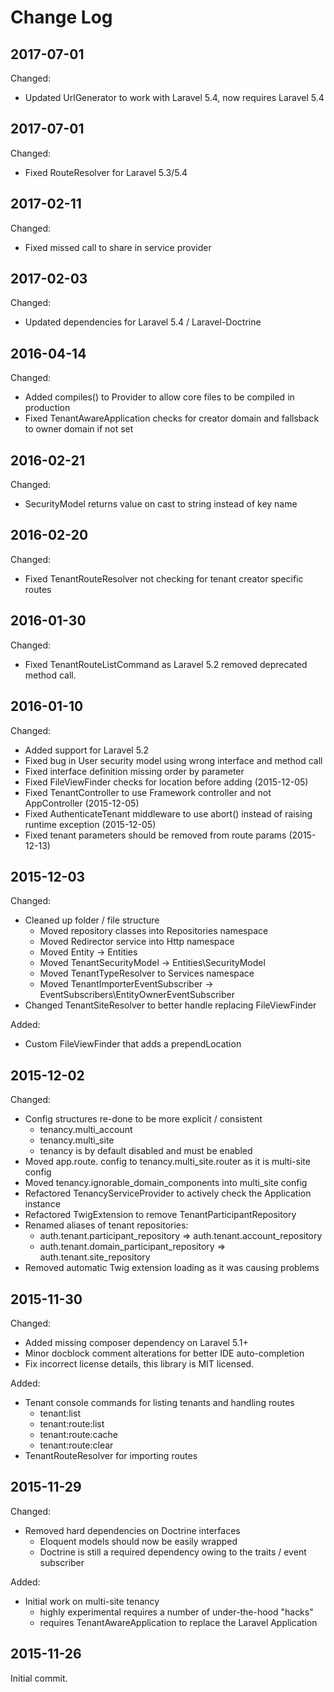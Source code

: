 Change Log
==========

2017-07-01
----------

Changed:

 * Updated UrlGenerator to work with Laravel 5.4, now requires Laravel 5.4
 
2017-07-01
----------

Changed:

 * Fixed RouteResolver for Laravel 5.3/5.4
 
2017-02-11
----------

Changed:

 * Fixed missed call to share in service provider

2017-02-03
----------

Changed:

 * Updated dependencies for Laravel 5.4 / Laravel-Doctrine
 
2016-04-14
----------

Changed:

 * Added compiles() to Provider to allow core files to be compiled in production
 * Fixed TenantAwareApplication checks for creator domain and fallsback to owner domain if not set

2016-02-21
----------

Changed:

 * SecurityModel returns value on cast to string instead of key name

2016-02-20
----------

Changed:

 * Fixed TenantRouteResolver not checking for tenant creator specific routes

2016-01-30
----------

Changed:

 * Fixed TenantRouteListCommand as Laravel 5.2 removed deprecated method call.

2016-01-10
----------

Changed:

 * Added support for Laravel 5.2
 * Fixed bug in User security model using wrong interface and method call
 * Fixed interface definition missing order by parameter
 * Fixed FileViewFinder checks for location before adding (2015-12-05)
 * Fixed TenantController to use Framework controller and not AppController (2015-12-05)
 * Fixed AuthenticateTenant middleware to use abort() instead of raising runtime exception (2015-12-05)
 * Fixed tenant parameters should be removed from route params (2015-12-13)

2015-12-03
----------

Changed:

 * Cleaned up folder / file structure
   * Moved repository classes into Repositories namespace
   * Moved Redirector service into Http namespace
   * Moved Entity -> Entities
   * Moved TenantSecurityModel -> Entities\SecurityModel
   * Moved TenantTypeResolver to Services namespace
   * Moved TenantImporterEventSubscriber -> EventSubscribers\EntityOwnerEventSubscriber
 * Changed TenantSiteResolver to better handle replacing FileViewFinder

Added:

 * Custom FileViewFinder that adds a prependLocation

2015-12-02
----------

Changed:

 * Config structures re-done to be more explicit / consistent
   * tenancy.multi_account
   * tenancy.multi_site
   * tenancy is by default disabled and must be enabled
 * Moved app.route. config to tenancy.multi_site.router as it is multi-site config
 * Moved tenancy.ignorable_domain_components into multi_site config
 * Refactored TenancyServiceProvider to actively check the Application instance
 * Refactored TwigExtension to remove TenantParticipantRepository
 * Renamed aliases of tenant repositories:
   * auth.tenant.participant_repository => auth.tenant.account_repository
   * auth.tenant.domain_participant_repository => auth.tenant.site_repository
 * Removed automatic Twig extension loading as it was causing problems


2015-11-30
----------

Changed:

 * Added missing composer dependency on Laravel 5.1+
 * Minor docblock comment alterations for better IDE auto-completion
 * Fix incorrect license details, this library is MIT licensed.

Added:

 * Tenant console commands for listing tenants and handling routes
   * tenant:list
   * tenant:route:list
   * tenant:route:cache
   * tenant:route:clear
 * TenantRouteResolver for importing routes

2015-11-29
----------

Changed:

 * Removed hard dependencies on Doctrine interfaces
   * Eloquent models should now be easily wrapped
   * Doctrine is still a required dependency owing to the traits / event subscriber

Added:

 * Initial work on multi-site tenancy
   * highly experimental requires a number of under-the-hood "hacks"
   * requires TenantAwareApplication to replace the Laravel Application

2015-11-26
----------

Initial commit.
